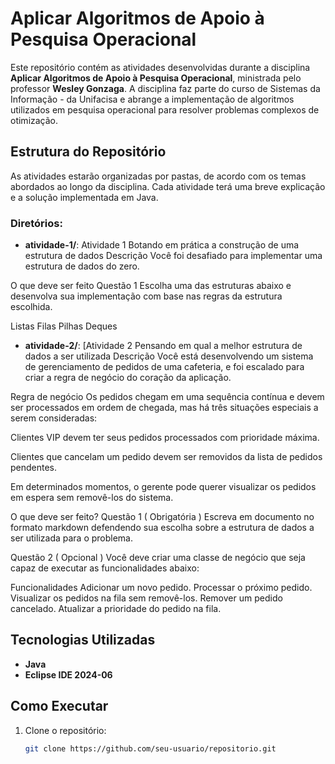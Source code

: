 # Aplicar Algoritmos de Apoio à Pesquisa Operacional

Este repositório contém as atividades desenvolvidas durante a disciplina **Aplicar Algoritmos de Apoio à Pesquisa Operacional**, ministrada pelo professor **Wesley Gonzaga**. A disciplina faz parte do curso de Sistemas da Informação - da Unifacisa e abrange a implementação de algoritmos utilizados em pesquisa operacional para resolver problemas complexos de otimização.

## Estrutura do Repositório

As atividades estarão organizadas por pastas, de acordo com os temas abordados ao longo da disciplina. Cada atividade terá uma breve explicação e a solução implementada em Java.

### Diretórios:
- **atividade-1/**: Atividade 1
Botando em prática a construção de uma estrutura de dados
Descrição
Você foi desafiado para implementar uma estrutura de dados do zero.

O que deve ser feito
Questão 1
Escolha uma das estruturas abaixo e desenvolva sua implementação com base nas regras da estrutura escolhida.

Listas
Filas
Pilhas
Deques

- **atividade-2/**: [Atividade 2
Pensando em qual a melhor estrutura de dados a ser utilizada
Descrição
Você está desenvolvendo um sistema de gerenciamento de pedidos de uma cafeteria, e foi escalado para criar a regra de negócio do coração da aplicação.

Regra de negócio
Os pedidos chegam em uma sequência contínua e devem ser processados em ordem de chegada, mas há três situações especiais a serem consideradas:

Clientes VIP devem ter seus pedidos processados com prioridade máxima.

Clientes que cancelam um pedido devem ser removidos da lista de pedidos pendentes.

Em determinados momentos, o gerente pode querer visualizar os pedidos em espera sem removê-los do sistema.

O que deve ser feito?
Questão 1 ( Obrigatória )
Escreva em documento no formato markdown defendendo sua escolha sobre a estrutura de dados a ser utilizada para o problema.

Questão 2 ( Opcional )
Você deve criar uma classe de negócio que seja capaz de executar as funcionalidades abaixo:

Funcionalidades
Adicionar um novo pedido.
Processar o próximo pedido.
Visualizar os pedidos na fila sem removê-los.
Remover um pedido cancelado.
Atualizar a prioridade do pedido na fila.

## Tecnologias Utilizadas

- **Java**
- **Eclipse IDE 2024-06** 

## Como Executar

1. Clone o repositório:
   ```bash
   git clone https://github.com/seu-usuario/repositorio.git

